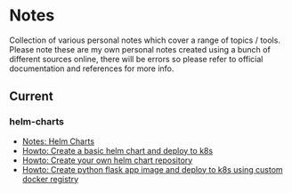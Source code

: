 # Notes

Collection of various personal notes which cover a range of topics / tools. Please note these are my own personal notes created using a bunch of different sources online, there will be errors so please refer to official documentation and references for more info.

## Current

### helm-charts

- [Notes: Helm Charts](https://github.com/davekznza/notes/blob/main/helm-charts/README.md)
- [Howto: Create a basic helm chart and deploy to k8s](https://github.com/davekznza/notes/blob/main/helm-charts/howto-helm-charts-create-and-deploy-to-k8s.md)
- [Howto: Create your own helm chart repository](https://github.com/davekznza/notes/blob/main/helm-charts/howto-helm-charts-create-custom-chart-repo.md)
- [Howto: Create python flask app image and deploy to k8s using custom docker registry](howto-python-flask-registry-docker-k8s)

